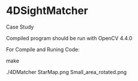 # 4DSightMatcher
Case Study

Compiled program should be run with OpenCV 4.4.0

For Compile and Runing Code:

make


./4DMatcher StarMap.png Small_area_rotated.png
